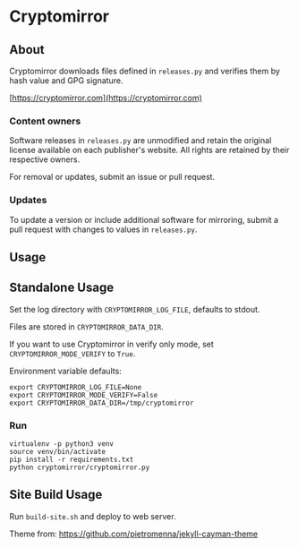 # Cryptomirror

## About

Cryptomirror downloads files defined in `releases.py` and verifies them by hash value and GPG signature.

[https://cryptomirror.com](https://cryptomirror.com)

### Content owners

Software releases in `releases.py` are unmodified and retain the original license available on each publisher's website. All rights are retained by their respective owners. 

For removal or updates, submit an issue or pull request. 

### Updates

To update a version or include additional software for mirroring, submit a pull request with changes to values in `releases.py`.

## Usage

## Standalone Usage

Set the log directory with `CRYPTOMIRROR_LOG_FILE`, defaults to stdout.

Files are stored in `CRYPTOMIRROR_DATA_DIR`.

If you want to use Cryptomirror in verify only mode, set `CRYPTOMIRROR_MODE_VERIFY` to `True`.

Environment variable defaults:
```
export CRYPTOMIRROR_LOG_FILE=None
export CRYPTOMIRROR_MODE_VERIFY=False
export CRYPTOMIRROR_DATA_DIR=/tmp/cryptomirror
```

### Run

```
virtualenv -p python3 venv
source venv/bin/activate
pip install -r requirements.txt
python cryptomirror/cryptomirror.py
```

## Site Build Usage

Run `build-site.sh` and deploy to web server.

Theme from: https://github.com/pietromenna/jekyll-cayman-theme

